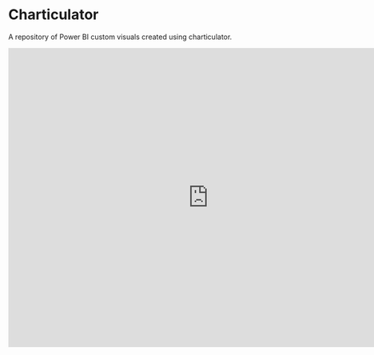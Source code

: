 # Charticulator
A repository of Power BI custom visuals created using charticulator.
<iframe width="800" height="600" src="https://app.powerbi.com/view?r=eyJrIjoiN2QzOTMxNGMtYjUwZS00OWEwLTkwZmQtZjU1ZjJiZTc4MDlmIiwidCI6ImY2MmI4ZjIwLWYxNmUtNGE2ZS05YjFmLTZlMmQyZTZhYzA4OSIsImMiOjh9" frameborder="0" allowFullScreen="true"></iframe>
